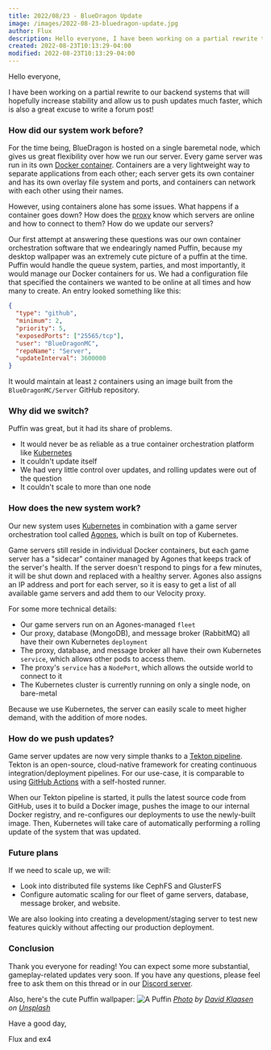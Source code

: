 ```yaml
---
title: 2022/08/23 - BlueDragon Update
image: /images/2022-08-23-bluedragon-update.jpg
author: Flux
description: Hello everyone, I have been working on a partial rewrite to our backend systems that will hopefully increase stability and allow us to push updates much faster.
created: 2022-08-23T10:13:29-04:00
modified: 2022-08-23T10:13:29-04:00
---
```


Hello everyone,

I have been working on a partial rewrite to our backend systems that will hopefully increase stability and allow us to push updates much faster, which is also a great excuse to write a forum post!

### How did our system work before?

For the time being, BlueDragon is hosted on a single baremetal node, which gives us great flexibility over how we run our server. Every game server was run in its own [Docker container](https://docker.com). Containers are a very lightweight way to separate applications from each other; each server gets its own container and has its own overlay file system and ports, and containers can network with each other using their names.

However, using containers alone has some issues. What happens if a container goes down? How does the [proxy](https://velocitypowered.com/) know which servers are online and how to connect to them? How do we update our servers?

Our first attempt at answering these questions was our own container orchestration software that we endearingly named Puffin, because my desktop wallpaper was an extremely cute picture of a puffin at the time. Puffin would handle the queue system, parties, and most importantly, it would manage our Docker containers for us. We had a configuration file that specified the containers we wanted to be online at all times and how many to create. An entry looked something like this:

```json
{
  "type": "github",
  "minimum": 2,
  "priority": 5,
  "exposedPorts": ["25565/tcp"],
  "user": "BlueDragonMC",
  "repoName": "Server",
  "updateInterval": 3600000
}
```

It would maintain at least `2` containers using an image built from the `BlueDragonMC/Server` GitHub repository.

### Why did we switch?

Puffin was great, but it had its share of problems.

- It would never be as reliable as a true container orchestration platform like [Kubernetes](https://kubernetes.io)
- It couldn't update itself
- We had very little control over updates, and rolling updates were out of the question
- It couldn't scale to more than one node

### How does the new system work?

Our new system uses [Kubernetes](https://kubernetes.io) in combination with a game server orchestration tool called [Agones](https://agones.dev), which is built on top of Kubernetes.

Game servers still reside in individual Docker containers, but each game server has a "sidecar" container managed by Agones that keeps track of the server's health. If the server doesn't respond to pings for a few minutes, it will be shut down and replaced with a healthy server. Agones also assigns an IP address and port for each server, so it is easy to get a list of all available game servers and add them to our Velocity proxy.

For some more technical details:

- Our game servers run on an Agones-managed `fleet`
- Our proxy, database (MongoDB), and message broker (RabbitMQ) all have their own Kubernetes `deployment`
- The proxy, database, and message broker all have their own Kubernetes `service`, which allows other pods to access them.
- The proxy's `service` has a `NodePort`, which allows the outside world to connect to it
- The Kubernetes cluster is currently running on only a single node, on bare-metal

Because we use Kubernetes, the server can easily scale to meet higher demand, with the addition of more nodes.

### How do we push updates?

Game server updates are now very simple thanks to a [Tekton pipeline](https://tekton.dev). Tekton is an open-source, cloud-native framework for creating continuous integration/deployment pipelines. For our use-case, it is comparable to using [GitHub Actions](https://github.com/features/actions) with a self-hosted runner.

When our Tekton pipeline is started, it pulls the latest source code from GitHub, uses it to build a Docker image, pushes the image to our internal Docker registry, and re-configures our deployments to use the newly-built image. Then, Kubernetes will take care of automatically performing a rolling update of the system that was updated.

### Future plans

If we need to scale up, we will:

- Look into distributed file systems like CephFS and GlusterFS
- Configure automatic scaling for our fleet of game servers, database, message broker, and website.

We are also looking into creating a development/staging server to test new features quickly without affecting our production deployment.

### Conclusion

Thank you everyone for reading! You can expect some more substantial, gameplay-related updates very soon. If you have any questions, please feel free to ask them on this thread or in our [Discord server](/discord).

Also, here's the cute Puffin wallpaper:
![A Puffin](/images/2022-08-23-bluedragon-update.jpg)
_[Photo](https://unsplash.com/photos/b1NFkUR-3Fg) by [David Klaasen](https://unsplash.com/@davidklaasen) on [Unsplash](https://unsplash.com)_

Have a good day,

Flux and ex4
